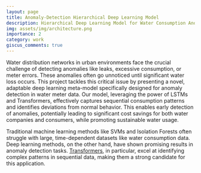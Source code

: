 ```yaml
---
layout: page
title: Anomaly-Detection Hierarchical Deep Learning Model
description: Hierarchical Deep Learning Model for Water Consumption Anomaly Detection with Web Visualization.
img: assets/img/architecture.png
importance: 2
category: work
giscus_comments: true
---
```


Water distribution networks in urban environments face the crucial challenge of detecting anomalies like leaks, excessive consumption, or meter errors. These anomalies often go unnoticed until significant water loss occurs. This project tackles this critical issue by presenting a novel, adaptable deep learning meta-model specifically designed for anomaly detection in water meter data.  Our model, leveraging the power of LSTMs and Transformers, effectively captures sequential consumption patterns and identifies deviations from normal behavior.  This enables early detection of anomalies, potentially leading to significant cost savings for both water companies and consumers, while promoting sustainable water usage.

Traditional machine learning methods like SVMs and Isolation Forests often struggle with large, time-dependent datasets  like water consumption data.  Deep learning methods, on the other hand, have shown promising results in anomaly detection tasks.  [Transformers](https://github.com/imperial-qore/TranAD), in particular, excel at identifying complex patterns in sequential data, making them a strong candidate for this application.

